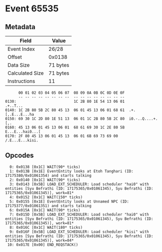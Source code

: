 # Event 65535

## Metadata

| Field           | Value    |
|-----------------|----------|
| Event Index     | 26/28    |
| Offset          | 0x0138   |
| Data Size       | 71 bytes |
| Calculated Size | 71 bytes |
| Instructions    | 11       |

```
      00 01 02 03 04 05 06 07  08 09 0A 0B 0C 0D 0E 0F
      -- -- -- -- -- -- -- --  -- -- -- -- -- -- -- --
0130:                          1C 2B 80 1E 54 13 06 01          .+..T...
0140: 1C 2B 80 5B 2C 80 45 13  06 01 45 13 06 01 68 61  .+.[,.E...E...ha
0150: 69 30 1C 2D 80 1E 51 13  06 01 1C 2B 80 5B 2C 80  i0.-..Q....+.[,.
0160: 45 13 06 01 45 13 06 01  68 61 69 30 1C 2E 80 5B  E...E...hai0...[
0170: 2F 80 45 13 06 01 45 13  06 01 6B 69 73 69 00     /.E...E...kisi. 
```

## Opcodes

```
  0: 0x0138 [0x1C] WAIT(90* ticks)
  1: 0x013B [0x1E] EventEntity looks at Etoh Tanghari (ID: 17175380/0x01061354) and starts talking
  2: 0x0140 [0x1C] WAIT(90* ticks)
  3: 0x0143 [0x5B] LOAD_EXT_SCHEDULER: Load scheduler "hai0" with entities [Syu Befrathi (ID: 17175365/0x01061345), Syu Befrathi (ID: 17175365/0x01061345)], work=81*
  4: 0x0152 [0x1C] WAIT(150* ticks)
  5: 0x0155 [0x1E] EventEntity looks at Unnamed NPC (ID: 17175377/0x01061351) and starts talking
  6: 0x015A [0x1C] WAIT(90* ticks)
  7: 0x015D [0x5B] LOAD_EXT_SCHEDULER: Load scheduler "hai0" with entities [Syu Befrathi (ID: 17175365/0x01061345), Syu Befrathi (ID: 17175365/0x01061345)], work=81*
  8: 0x016C [0x1C] WAIT(180* ticks)
  9: 0x016F [0x5B] LOAD_EXT_SCHEDULER: Load scheduler "kisi" with entities [Syu Befrathi (ID: 17175365/0x01061345), Syu Befrathi (ID: 17175365/0x01061345)], work=84*
 10: 0x017E [0x00] END_REQSTACK()
```
